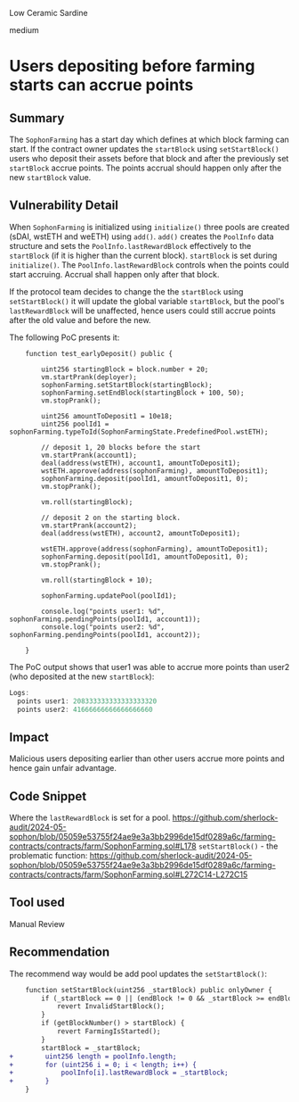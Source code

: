 Low Ceramic Sardine

medium

# Users depositing before farming starts can accrue points

## Summary
The `SophonFarming` has a start day which defines at which block farming can start. If the contract owner updates the `startBlock` using `setStartBlock()` users who deposit their assets before that block and after the previously set `startBlock` accrue points. The points accrual should happen only after the new `startBlock` value.
## Vulnerability Detail
When `SophonFarming` is initialized using `initialize()` three pools are created (sDAI, wstETH and weETH) using `add()`. `add()` creates the `PoolInfo` data structure and sets the `PoolInfo.lastRewardBlock` effectively to the `startBlock` (if it is higher than the current block). `startBlock` is set during `initialize()`. The `PoolInfo.lastRewardBlock` controls when the points could start accruing. Accrual shall happen only after that block.

If the protocol team decides to change the the `startBlock` using `setStartBlock()` it will update the global variable `startBlock`, but the pool's `lastRewardBlock` will be unaffected, hence users could still accrue points after the old value and before the new.

The following PoC presents it:
```solidity
    function test_earlyDeposit() public {

        uint256 startingBlock = block.number + 20;
        vm.startPrank(deployer);
        sophonFarming.setStartBlock(startingBlock);
        sophonFarming.setEndBlock(startingBlock + 100, 50);
        vm.stopPrank();

        uint256 amountToDeposit1 = 10e18;
        uint256 poolId1 = sophonFarming.typeToId(SophonFarmingState.PredefinedPool.wstETH);
       
        // deposit 1, 20 blocks before the start
        vm.startPrank(account1);
        deal(address(wstETH), account1, amountToDeposit1);
        wstETH.approve(address(sophonFarming), amountToDeposit1);
        sophonFarming.deposit(poolId1, amountToDeposit1, 0);
        vm.stopPrank();

        vm.roll(startingBlock);

        // deposit 2 on the starting block.
        vm.startPrank(account2);
        deal(address(wstETH), account2, amountToDeposit1);

        wstETH.approve(address(sophonFarming), amountToDeposit1);
        sophonFarming.deposit(poolId1, amountToDeposit1, 0);
        vm.stopPrank();

        vm.roll(startingBlock + 10);

        sophonFarming.updatePool(poolId1);

        console.log("points user1: %d", sophonFarming.pendingPoints(poolId1, account1));
        console.log("points user2: %d", sophonFarming.pendingPoints(poolId1, account2));

    }
```
The PoC output shows that user1 was able to accrue more points than user2 (who deposited at the new `startBlock`):
```jsx
Logs:
  points user1: 208333333333333333320
  points user2: 41666666666666666660
```

## Impact
Malicious users depositing earlier than other users accrue more points and hence gain unfair advantage.

## Code Snippet
Where the `lastRewardBlock` is set for a pool.
https://github.com/sherlock-audit/2024-05-sophon/blob/05059e53755f24ae9e3a3bb2996de15df0289a6c/farming-contracts/contracts/farm/SophonFarming.sol#L178
`setStartBlock()` - the problematic function:
https://github.com/sherlock-audit/2024-05-sophon/blob/05059e53755f24ae9e3a3bb2996de15df0289a6c/farming-contracts/contracts/farm/SophonFarming.sol#L272C14-L272C15

## Tool used
Manual Review

## Recommendation
The recommend way would be add pool updates the `setStartBlock()`:
```diff
    function setStartBlock(uint256 _startBlock) public onlyOwner {
        if (_startBlock == 0 || (endBlock != 0 && _startBlock >= endBlock)) {
            revert InvalidStartBlock();
        }
        if (getBlockNumber() > startBlock) {
            revert FarmingIsStarted();
        }
        startBlock = _startBlock;
+        uint256 length = poolInfo.length;
+        for (uint256 i = 0; i < length; i++) {
+            poolInfo[i].lastRewardBlock = _startBlock;
+        }
    }
```

